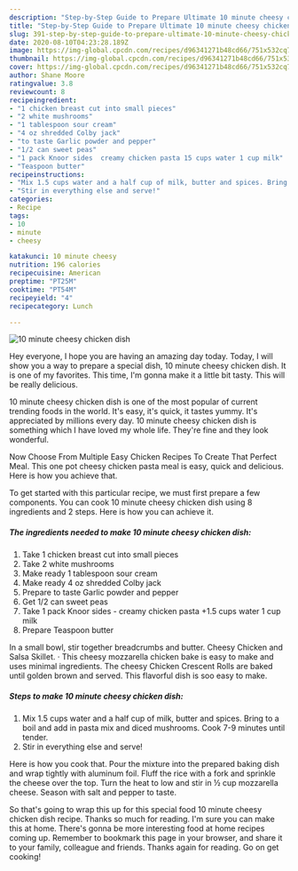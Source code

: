```yaml
---
description: "Step-by-Step Guide to Prepare Ultimate 10 minute cheesy chicken dish"
title: "Step-by-Step Guide to Prepare Ultimate 10 minute cheesy chicken dish"
slug: 391-step-by-step-guide-to-prepare-ultimate-10-minute-cheesy-chicken-dish
date: 2020-08-10T04:23:28.189Z
image: https://img-global.cpcdn.com/recipes/d96341271b48cd66/751x532cq70/10-minute-cheesy-chicken-dish-recipe-main-photo.jpg
thumbnail: https://img-global.cpcdn.com/recipes/d96341271b48cd66/751x532cq70/10-minute-cheesy-chicken-dish-recipe-main-photo.jpg
cover: https://img-global.cpcdn.com/recipes/d96341271b48cd66/751x532cq70/10-minute-cheesy-chicken-dish-recipe-main-photo.jpg
author: Shane Moore
ratingvalue: 3.8
reviewcount: 8
recipeingredient:
- "1 chicken breast cut into small pieces"
- "2 white mushrooms"
- "1 tablespoon sour cream"
- "4 oz shredded Colby jack"
- "to taste Garlic powder and pepper"
- "1/2 can sweet peas"
- "1 pack Knoor sides  creamy chicken pasta 15 cups water 1 cup milk"
- "Teaspoon butter"
recipeinstructions:
- "Mix 1.5 cups water and a half cup of milk, butter and spices. Bring to a boil and add in pasta mix and diced mushrooms. Cook 7-9 minutes until tender."
- "Stir in everything else and serve!"
categories:
- Recipe
tags:
- 10
- minute
- cheesy

katakunci: 10 minute cheesy 
nutrition: 196 calories
recipecuisine: American
preptime: "PT25M"
cooktime: "PT54M"
recipeyield: "4"
recipecategory: Lunch

---
```



![10 minute cheesy chicken dish](https://img-global.cpcdn.com/recipes/d96341271b48cd66/751x532cq70/10-minute-cheesy-chicken-dish-recipe-main-photo.jpg)

Hey everyone, I hope you are having an amazing day today. Today, I will show you a way to prepare a special dish, 10 minute cheesy chicken dish. It is one of my favorites. This time, I'm gonna make it a little bit tasty. This will be really delicious.

10 minute cheesy chicken dish is one of the most popular of current trending foods in the world. It's easy, it's quick, it tastes yummy. It's appreciated by millions every day. 10 minute cheesy chicken dish is something which I have loved my whole life. They're fine and they look wonderful.

Now Choose From Multiple Easy Chicken Recipes To Create That Perfect Meal. This one pot cheesy chicken pasta meal is easy, quick and delicious. Here is how you achieve that.


To get started with this particular recipe, we must first prepare a few components. You can cook 10 minute cheesy chicken dish using 8 ingredients and 2 steps. Here is how you can achieve it.

##### The ingredients needed to make 10 minute cheesy chicken dish:

1. Take 1 chicken breast cut into small pieces
1. Take 2 white mushrooms
1. Make ready 1 tablespoon sour cream
1. Make ready 4 oz shredded Colby jack
1. Prepare to taste Garlic powder and pepper
1. Get 1/2 can sweet peas
1. Take 1 pack Knoor sides - creamy chicken pasta +1.5 cups water 1 cup milk
1. Prepare Teaspoon butter


In a small bowl, stir together breadcrumbs and butter. Cheesy Chicken and Salsa Skillet. · This cheesy mozzarella chicken bake is easy to make and uses minimal ingredients. The cheesy Chicken Crescent Rolls are baked until golden brown and served. This flavorful dish is soo easy to make. 

##### Steps to make 10 minute cheesy chicken dish:

1. Mix 1.5 cups water and a half cup of milk, butter and spices. Bring to a boil and add in pasta mix and diced mushrooms. Cook 7-9 minutes until tender.
1. Stir in everything else and serve!


Here is how you cook that. Pour the mixture into the prepared baking dish and wrap tightly with aluminum foil. Fluff the rice with a fork and sprinkle the cheese over the top. Turn the heat to low and stir in ½ cup mozzarella cheese. Season with salt and pepper to taste. 

So that's going to wrap this up for this special food 10 minute cheesy chicken dish recipe. Thanks so much for reading. I'm sure you can make this at home. There's gonna be more interesting food at home recipes coming up. Remember to bookmark this page in your browser, and share it to your family, colleague and friends. Thanks again for reading. Go on get cooking!

